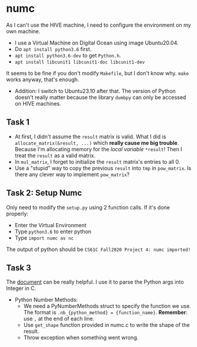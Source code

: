 # numc

As I can't use the HIVE machine, I need to configure the environment on my own machine.  

- I use a Virtual Machine on Digital Ocean using image Ubuntu20.04.
- Do `apt install python3.6` first.
- `apt install python3.6-dev` to get `Python.h`.
- `apt install libcunit1 libcunit1-doc libcunit1-dev`

It seems to be fine if you don't modify `Makefile`, but I don't know why. `make` works anyway, that's enough.

- Addition: I switch to Ubuntu23.10 after that. The version of Python doesn't really matter because the library `dumbpy` can only be accessed on HIVE machines.

## Task 1

- At first, I didn't assume the `result` matrix is valid. What I did is `allocate_matrix(&result, ...)` which **really cause me big trouble**. Because I'm allocating memory for the *local variable* `*result`! Then I treat the `result` as a valid matrix.
- In `mul_matrix`, I forget to initialize the `result` matrix's entries to all 0.
- Use a "stupid" way to copy the previous `result` into `tmp` in `pow_matrix`. Is there any clever way to implement `pow_matrix`?

## Task 2: Setup Numc

Only need to modify the `setup.py` using 2 function calls. If it's done properly:

- Enter the Virtual Environment
- Type `python3.6` to enter python
- Type `import numc as nc`

The output of python should be `CS61C Fall2020 Project 4: numc imported!`  

## Task 3

The [document](https://docs.python.org/3.6/c-api/index.html) can be really helpful. I use it to parse the Python args into Integer in C.

- Python Number Methods:
  - We need a PyNumberMethods struct to specify the function we use. The format is `.nb_{python_method} = {function_name}`. **Remember**: use `,` at the end of each line.
  - Use `get_shape` function provided in numc.c to write the shape of the result.
  - Throw exception when something went wrong. 

